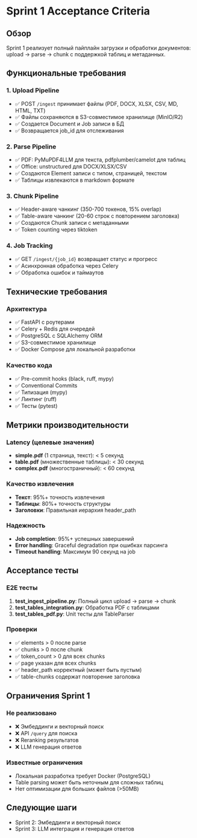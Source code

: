 # Sprint 1 Acceptance Criteria

## Обзор
Sprint 1 реализует полный пайплайн загрузки и обработки документов: upload → parse → chunk с поддержкой таблиц и метаданных.

## Функциональные требования

### 1. Upload Pipeline
- ✅ POST `/ingest` принимает файлы (PDF, DOCX, XLSX, CSV, MD, HTML, TXT)
- ✅ Файлы сохраняются в S3-совместимое хранилище (MinIO/R2)
- ✅ Создается Document и Job записи в БД
- ✅ Возвращается job_id для отслеживания

### 2. Parse Pipeline
- ✅ PDF: PyMuPDF4LLM для текста, pdfplumber/camelot для таблиц
- ✅ Office: unstructured для DOCX/XLSX/CSV
- ✅ Создаются Element записи с типом, страницей, текстом
- ✅ Таблицы извлекаются в markdown формате

### 3. Chunk Pipeline
- ✅ Header-aware чанкинг (350-700 токенов, 15% overlap)
- ✅ Table-aware чанкинг (20-60 строк с повторением заголовка)
- ✅ Создаются Chunk записи с метаданными
- ✅ Token counting через tiktoken

### 4. Job Tracking
- ✅ GET `/ingest/{job_id}` возвращает статус и прогресс
- ✅ Асинхронная обработка через Celery
- ✅ Обработка ошибок и таймаутов

## Технические требования

### Архитектура
- ✅ FastAPI с роутерами
- ✅ Celery + Redis для очередей
- ✅ PostgreSQL с SQLAlchemy ORM
- ✅ S3-совместимое хранилище
- ✅ Docker Compose для локальной разработки

### Качество кода
- ✅ Pre-commit hooks (black, ruff, mypy)
- ✅ Conventional Commits
- ✅ Типизация (mypy)
- ✅ Линтинг (ruff)
- ✅ Тесты (pytest)

## Метрики производительности

### Latency (целевые значения)
- **simple.pdf** (1 страница, текст): < 5 секунд
- **table.pdf** (множественные таблицы): < 30 секунд
- **complex.pdf** (многостраничный): < 60 секунд

### Качество извлечения
- **Текст**: 95%+ точность извлечения
- **Таблицы**: 80%+ точность структуры
- **Заголовки**: Правильная иерархия header_path

### Надежность
- **Job completion**: 95%+ успешных завершений
- **Error handling**: Graceful degradation при ошибках парсинга
- **Timeout handling**: Максимум 90 секунд на job

## Acceptance тесты

### E2E тесты
1. **test_ingest_pipeline.py**: Полный цикл upload → parse → chunk
2. **test_tables_integration.py**: Обработка PDF с таблицами
3. **test_tables_pdf.py**: Unit тесты для TableParser

### Проверки
- ✅ elements > 0 после parse
- ✅ chunks > 0 после chunk
- ✅ token_count > 0 для всех chunks
- ✅ page указан для всех chunks
- ✅ header_path корректный (может быть пустым)
- ✅ table-chunks содержат повторение заголовка

## Ограничения Sprint 1

### Не реализовано
- ❌ Эмбеддинги и векторный поиск
- ❌ API `/query` для поиска
- ❌ Reranking результатов
- ❌ LLM генерация ответов

### Известные ограничения
- Локальная разработка требует Docker (PostgreSQL)
- Table parsing может быть неточным для сложных таблиц
- Нет оптимизации для больших файлов (>50MB)

## Следующие шаги
- Sprint 2: Эмбеддинги и векторный поиск
- Sprint 3: LLM интеграция и генерация ответов
